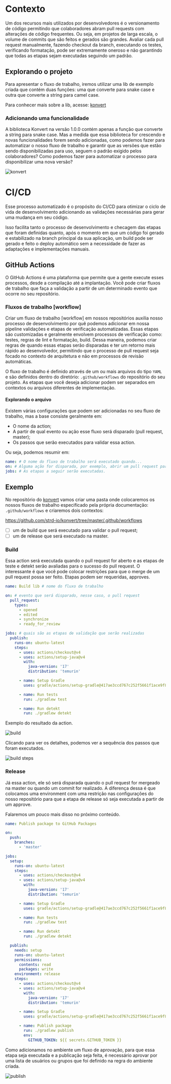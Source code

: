 # Contexto

Um dos recursos mais utilizados por desenvolvedores é o versionamento de código permitindo que colaboradores abram pull requests com alterações de código frequentes. Ou seja, em projetos de larga escala, o volume de commits que são feitos e gerados são grandes. Avaliar cada pull request manualmente, fazendo checkout da branch, executando os testes, verificando formatação, pode ser extremamente oneroso e não garantindo que todas as etapas sejam executadas seguindo um padrão.

## Explorando o projeto

Para apresentar o fluxo de trabalho, iremos utilizar uma lib de exemplo criada que contém duas funções: uma que converte para snake case e outra que converte a string para camel case.

Para conhecer mais sobre a lib, acesse: [konvert](http://github.com/wechoo/konvert)

### Adicionando uma funcionalidade

A biblioteca Konvert na versão 1.0.0 contém apenas a função que converte a string para snake case. Mas a medida que essa biblioteca for crescendo e novas funcionalidades forem sendo adicionadas, como podemos fazer para automatizar o nosso fluxo de trabalho e garantir que as versões que estão sendo disponibilizadas para uso, seguem o padrão exigido pelos colaboradores? Como podemos fazer para automatizar o processo para disponibilizar uma nova versão?

![konvert](.github/images/konvert.png)

# CI/CD

Esse processo automatizado é o propósito do CI/CD para otimizar o ciclo de vida de desenvolvimento adicionando as validações necessárias para gerar uma mudança em seu código. 

Isso facilita tanto o processo de desenvolvimento e checagem das etapas que foram definidas quanto, após o momento em que um código foi gerado e estabilizado na branch principal da sua aplicação, um build pode ser gerado e feito o deploy automático sem a necessidade de fazer as adaptações e implementações manuais.

## GitHub Actions

O GitHub Actions é uma plataforma que permite que a gente execute esses processos, desde a compilação até a implantação. Você pode criar fluxos de trabalho que faça a validação a partir de um determinado evento que ocorre no seu repositório.

### Fluxos de trabalho [workflow]

Criar um fluxo de trabalho [workflow] em nossos repositórios auxilia nosso processo de desenvolvimento por quê podemos adicionar em nossa pipeline validações e etapas de verificação automatizadas. Essas etapas são customizadas e geralmente envolvem processos de verificação como: testes, regras de lint e formatação, build. Dessa maneira, podemos criar regras de quando essas etapas serão disparadas e ter um retorno mais rápido ao desenvolvedor, permitindo que o processo de pull request seja focado no contexto de arquitetura e não em processos de revisão automáticas.

O fluxo de trabalho é definido através de um ou mais arquivos do tipo `YAML` e são definidos dentro do diretório: `.github/workflows` do repositório do seu projeto. As etapas que você deseja adicionar podem ser separados em contextos ou arquivos diferentes de implementação.

#### Explorando o arquivo

Existem várias configurações que podem ser adicionadas no seu fluxo de trabalho, mas a base consiste geralmente em: 

- O nome da action;
- A partir de qual evento ou ação esse fluxo será disparado (pull request, master);
- Os passos que serão executados para validar essa action.

Ou seja, podemos resumir em:

```yaml
name: # O nome do fluxo de trabalho será executado quando...
on: # Alguma ação for disparada, por exemplo, abrir um pull request para a master e...
jobs: # As etapas a seguir serão executadas.
```

## Exemplo

No repositório do [konvert](https://github.com/strd-io/konvert) vamos criar uma pasta onde colocaremos os nossos fluxos de trabalho especificado pela própria documentação: `.github/workflows` e criaremos dois contextos:

https://github.com/strd-io/konvert/tree/master/.github/workflows

- [ ] um de build que será executado para validar o pull request;
- [ ] um de release que será executado na master.

### Build

Essa action será executada quando o pull request for aberto e as etapas de teste e detekt serão avaliadas para o sucesso do pull request. O interessante é que você pode colocar restrições para que o merge de um pull request possa ser feito. Etapas podem ser requeridas, approves.

```yaml
name: Build lib # nome do fluxo de trabalho

on: # evento que será disparado, nesse caso, o pull request
  pull_request:
    types:
      - opened
      - edited
      - synchronize
      - ready_for_review

jobs: # quais são as etapas de validação que serão realizadas
  publish:
    runs-on: ubuntu-latest
    steps:
      - uses: actions/checkout@v4
      - uses: actions/setup-java@v4
        with:
          java-version: '17'
          distribution: 'temurin'

      - name: Setup Gradle
        uses: gradle/actions/setup-gradle@417ae3ccd767c252f5661f1ace9f835f9654f2b5 # v3.1.0

      - name: Run tests
        run: ./gradlew test

      - name: Run detekt
        run: ./gradlew detekt
```

Exemplo do resultado da action.

![build](.github/images/build.png)

Clicando para ver os detalhes, podemos ver a sequência dos passos que foram executados.

![build steps](.github/images/build-steps.png)

### Release

Já essa action, ele só será disparada quando o pull request for mergeado na master ou quando um commit for realizado. A diferença dessa é que colocamos uma environment com uma restrição nas configurações do nosso repositório para que a etapa de release só seja executada a partir de um approve.

Falaremos um pouco mais disso no próximo conteúdo.

```yaml
name: Publish package to GitHub Packages

on:
  push:
    branches:
      - 'master'

jobs:
  setup:
    runs-on: ubuntu-latest
    steps:
      - uses: actions/checkout@v4
      - uses: actions/setup-java@v4
        with:
          java-version: '17'
          distribution: 'temurin'

      - name: Setup Gradle
        uses: gradle/actions/setup-gradle@417ae3ccd767c252f5661f1ace9f835f9654f2b5 # v3.1.0

      - name: Run tests
        run: ./gradlew test

      - name: Run detekt
        run: ./gradlew detekt

  publish:
    needs: setup
    runs-on: ubuntu-latest
    permissions:
      contents: read
      packages: write
    environment: release
    steps:
      - uses: actions/checkout@v4
      - uses: actions/setup-java@v4
        with:
          java-version: '17'
          distribution: 'temurin'

      - name: Setup Gradle
        uses: gradle/actions/setup-gradle@417ae3ccd767c252f5661f1ace9f835f9654f2b5 # v3.1.0

      - name: Publish package
        run: ./gradlew publish
        env:
          GITHUB_TOKEN: ${{ secrets.GITHUB_TOKEN }}
```

Como adicionamos no ambiente um fluxo de aprovação, para que essa etapa seja executada e a publicação seja feita, é necessário aprovar por uma lista de usuários ou grupos que foi definido na regra do ambiente criada.

![publish](.github/images/publish.png)
